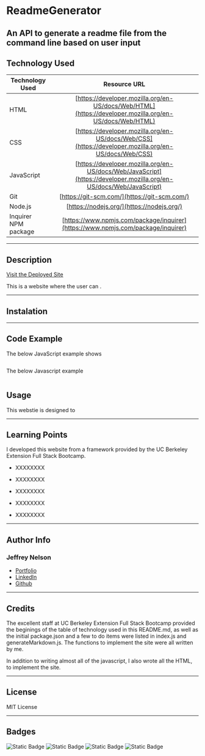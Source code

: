# ReadmeGenerator
An API to generate a readme file from the command line based on user input
---

## Technology Used 

| Technology Used         | Resource URL           | 
| ------------- |:-------------:| 
| HTML    | [https://developer.mozilla.org/en-US/docs/Web/HTML](https://developer.mozilla.org/en-US/docs/Web/HTML) | 
| CSS     | [https://developer.mozilla.org/en-US/docs/Web/CSS](https://developer.mozilla.org/en-US/docs/Web/CSS)      |
| JavaScript     | [https://developer.mozilla.org/en-US/docs/Web/JavaScript](https://developer.mozilla.org/en-US/docs/Web/JavaScript)      |   
| Git | [https://git-scm.com/](https://git-scm.com/)     |    
| Node.js | [https://nodejs.org/](https://nodejs.org/)     |
| Inquirer NPM package | [https://www.npmjs.com/package/inquirer](https://www.npmjs.com/package/inquirer)     |

---

## Description

[Visit the Deployed Site](https://jeffreydne.github.io/ReadmeGenerator)

This is a website where the user can . 

---

## Instalation



---

## Code Example

The below JavaScript example shows 

```JS

```
The below Javascript example 

```JS

```
## Usage

This webstie is designed to 


<!-- ![ alt text](./assets/img/weather-dashboard-screenshot.png) -->
---

## Learning Points

I developed this website from a framework provided by the UC Berkeley Extension Full Stack Bootcamp. 

* XXXXXXXX

*  XXXXXXXX

*  XXXXXXXX 

*  XXXXXXXX

*  XXXXXXXX

---

## Author Info

### Jeffrey Nelson


* [Portfolio](https://jeffreydne.github.io/Jeff-Nelson-Portfolio/)
* [LinkedIn](https://www.linkedin.com/in/jeffrey-nelson13/)
* [Github](https://github.com/Jeffreydne)

---
## Credits

 The excellent staff at UC Berkeley Extension Full Stack Bootcamp provided the beginings of the table of technology used in this README.md, as well as the initial package.json and a few to do items were listed in index.js and generateMarkdown.js. The functions to implement the site were all written by me. 
 
 In addition to writing almost all of the javascript, I also wrote all the HTML, to implement the site.

---

## License

MIT License

---

## Badges
![Static Badge](https://img.shields.io/badge/License-MIT%20License-blue)
![Static Badge](https://img.shields.io/badge/License-Apache%20License%202.0-blue)
![Static Badge](https://img.shields.io/badge/License-GNU%20General%20Public%20License%20v3.0-blue)
![Static Badge](https://img.shields.io/badge/License-Mozilla%20Public%20License%202.0-blue)

